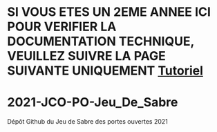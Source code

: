 # SI VOUS ETES UN 2EME ANNEE ICI POUR VERIFIER LA DOCUMENTATION TECHNIQUE, VEUILLEZ SUIVRE LA PAGE SUIVANTE UNIQUEMENT [Tutoriel](https://github.com/divtec-cejef/2021-JCO-PO-Jeu_De_Sabre/wiki/Tutoriel)

# 2021-JCO-PO-Jeu_De_Sabre
Dépôt Github du Jeu de Sabre des portes ouvertes 2021
